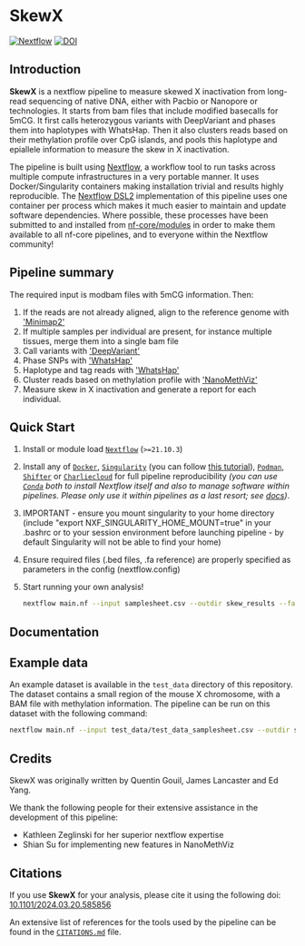 # SkewX


  [![Nextflow](https://img.shields.io/badge/nextflow-%E2%89%A521.10.3-brightgreen.svg)](https://www.nextflow.io/)
  [![DOI]()](https://doi.org/10.1101/2024.03.20.585856)

## Introduction

**SkewX** is a nextflow pipeline to measure skewed X inactivation from long-read sequencing of native DNA, either with Pacbio or Nanopore or technologies.
It starts from bam files that include modified basecalls for 5mCG. It first calls heterozygous variants with DeepVariant and phases them into haplotypes with WhatsHap. Then it also clusters reads based on their methylation profile over CpG islands, and pools this haplotype and epiallele information to measure the skew in X inactivation.


The pipeline is built using [Nextflow](https://www.nextflow.io), a workflow tool to run tasks across multiple compute infrastructures in a very portable manner. It uses Docker/Singularity containers making installation trivial and results highly reproducible. The [Nextflow DSL2](https://www.nextflow.io/docs/latest/dsl2.html) implementation of this pipeline uses one container per process which makes it much easier to maintain and update software dependencies. Where possible, these processes have been submitted to and installed from [nf-core/modules](https://github.com/nf-core/modules) in order to make them available to all nf-core pipelines, and to everyone within the Nextflow community!

## Pipeline summary

The required input is modbam files with 5mCG information. Then:

1. If the reads are not already aligned, align to the reference genome with ['Minimap2'](https://github.com/lh3/minimap2)
2. If multiple samples per individual are present, for instance multiple tissues, merge them into a single bam file
3. Call variants with ['DeepVariant'](https://github.com/google/deepvariant)
4. Phase SNPs with ['WhatsHap'](https://whatshap.readthedocs.io/en/latest/index.html)
5. Haplotype and tag reads with ['WhatsHap'](https://whatshap.readthedocs.io/en/latest/index.html)
6. Cluster reads based on methylation profile with ['NanoMethViz'](https://www.bioconductor.org/packages/release/bioc/html/NanoMethViz.html)
7. Measure skew in X inactivation and generate a report for each individual.

## Quick Start

1. Install or module load [`Nextflow`](https://www.nextflow.io/docs/latest/getstarted.html#installation) (`>=21.10.3`)

2. Install any of [`Docker`](https://docs.docker.com/engine/installation/), [`Singularity`](https://www.sylabs.io/guides/3.0/user-guide/) (you can follow [this tutorial](https://singularity-tutorial.github.io/01-installation/)), [`Podman`](https://podman.io/), [`Shifter`](https://nersc.gitlab.io/development/shifter/how-to-use/) or [`Charliecloud`](https://hpc.github.io/charliecloud/) for full pipeline reproducibility _(you can use [`Conda`](https://conda.io/miniconda.html) both to install Nextflow itself and also to manage software within pipelines. Please only use it within pipelines as a last resort; see [docs](https://nf-co.re/usage/configuration#basic-configuration-profiles))_.

3. IMPORTANT - ensure you mount singularity to your home directory (include "export NXF_SINGULARITY_HOME_MOUNT=true" in your .bashrc or to your session environment before launching pipeline - by default Singularity will not be able to find your home)

4. Ensure required files (.bed files, .fa reference) are properly specified as parameters in the config (nextflow.config)

5. Start running your own analysis!

   ```bash
   nextflow main.nf --input samplesheet.csv --outdir skew_results --fasta chm13v2.0.fa --cgi CGIs_CHM13v2_chrX.bed -profile singularity
   ```

<!-- TO DO: accept phased vcf to skip deepvariant, or accept haplotyped bam to skip deepvariant+whatshap? How to handle that without needing another samplesheet? I could provide haplotyped bams-->


## Documentation

## Example data

An example dataset is available in the `test_data` directory of this repository. The dataset contains a small region of the mouse X chromosome, with a BAM file with methylation information. The pipeline can be run on this dataset with the following command:

```bash
nextflow main.nf --input test_data/test_data_samplesheet.csv --outdir skew_test_results --fasta test_data/mm10_chrX.fa --cgi test_data/mm10_chrX_CGI.bed -profile test
```

## Credits

SkewX was originally written by Quentin Gouil, James Lancaster and Ed Yang.

We thank the following people for their extensive assistance in the development of this pipeline:

- Kathleen Zeglinski for her superior nextflow expertise
- Shian Su for implementing new features in NanoMethViz



## Citations

<!-- TODO nf-core: Add citation for pipeline after first release. Uncomment lines below and update Zenodo doi and badge at the top of this file. -->
If you use  **SkewX** for your analysis, please cite it using the following doi: [10.1101/2024.03.20.585856](https://doi.org/10.1101/2024.03.20.585856)

<!-- TODO nf-core: Add bibliography of tools and data used in your pipeline -->

An extensive list of references for the tools used by the pipeline can be found in the [`CITATIONS.md`](CITATIONS.md) file.
